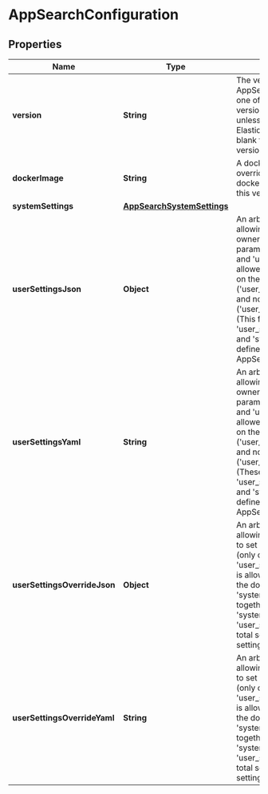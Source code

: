 # AppSearchConfiguration

## Properties
Name | Type | Description | Notes
------------ | ------------- | ------------- | -------------
**version** | **String** | The version of the AppSearch cluster (must be one of the ECE supported versions, and won&#x27;t work unless it matches the Elasticsearch version. Leave blank to auto-detect version.) |  [optional]
**dockerImage** | **String** | A docker URI that allows overriding of the default docker image specified for this version |  [optional]
**systemSettings** | [**AppSearchSystemSettings**](AppSearchSystemSettings.md) |  |  [optional]
**userSettingsJson** | **Object** | An arbitrary JSON object allowing (non-admin) cluster owners to set their parameters (only one of this and &#x27;user_settings_yaml&#x27; is allowed), provided they are on the whitelist (&#x27;user_settings_whitelist&#x27;) and not on the blacklist (&#x27;user_settings_blacklist&#x27;). (This field together with &#x27;user_settings_override*&#x27; and &#x27;system_settings&#x27; defines the total set of AppSearch settings) |  [optional]
**userSettingsYaml** | **String** | An arbitrary YAML object allowing (non-admin) cluster owners to set their parameters (only one of this and &#x27;user_settings_json&#x27; is allowed), provided they are on the whitelist (&#x27;user_settings_whitelist&#x27;) and not on the blacklist (&#x27;user_settings_blacklist&#x27;). (These field together with &#x27;user_settings_override*&#x27; and &#x27;system_settings&#x27; defines the total set of AppSearch settings) |  [optional]
**userSettingsOverrideJson** | **Object** | An arbitrary JSON object allowing ECE admins owners to set clusters&#x27; parameters (only one of this and &#x27;user_settings_override_yaml&#x27; is allowed), ie in addition to the documented &#x27;system_settings&#x27;. (This field together with &#x27;system_settings&#x27; and &#x27;user_settings*&#x27; defines the total set of AppSearch settings) |  [optional]
**userSettingsOverrideYaml** | **String** | An arbitrary YAML object allowing ECE admins owners to set clusters&#x27; parameters (only one of this and &#x27;user_settings_override_json&#x27; is allowed), ie in addition to the documented &#x27;system_settings&#x27;. (This field together with &#x27;system_settings&#x27; and &#x27;user_settings*&#x27; defines the total set of AppSearch settings) |  [optional]
